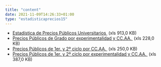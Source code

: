 ```yaml
---
title: "content"
date: 2021-11-09T14:26:33+01:00
type: "estadisticaprecios15"
---
```

<ul class="ulDocs">
<li><span class="txt"><a title="Ir a 'Estad&iacute;stica de Precios P&uacute;blicos Universitarios', en ventana nueva" target="_blank" href="{{<siteurl>}}/documentos/excel/estadisticas/Precios_publicos_universitarios_2009_2010.xls" rel="noopener">Estad&iacute;stica de Precios P&uacute;blicos Universitarios <i class="icon fas fa-external-link-alt"></i></a><span>&nbsp;</span><span title="xls 913.0 KB" class="tamaTipo">(xls 913,0 KB)</span></span></li>
<li><span class="txt"><a title="Ir a 'Precios P&uacute;blicos de Grado por experimentalidad y CC.AA.', en ventana nueva" target="_blank" href="{{<siteurl>}}/documentos/excel/estadisticas/Precios_publicos_universitarios_grado_CCAA_2008_2009.xls" rel="noopener">Precios P&uacute;blicos de Grado por experimentalidad y CC.AA. <i class="icon fas fa-external-link-alt"></i></a><span>&nbsp;</span><span title="xls 228.0 KB" class="tamaTipo">(xls 228,0 KB)</span></span></li>
<li><span class="txt"><a title="Ir a 'Precios P&uacute;blicos de 1er. y 2&ordm; ciclo por CC.AA.', en ventana nueva" target="_blank" href="{{<siteurl>}}/documentos/excel/estadisticas/Precios_publicos_universitarios_ciclo_CCAA_2009_2010.xls" rel="noopener">Precios P&uacute;blicos de 1er. y 2&ordm; ciclo por CC.AA. <i class="icon fas fa-external-link-alt"></i></a><span>&nbsp;</span><span title="xls 250.0 KB" class="tamaTipo">(xls 250,0 KB)</span></span></li>
<li><span class="txt"><a title="Ir a 'Precios P&uacute;blicos de 1er. y 2&ordm; ciclo por experimentalidad y CC.AA.', en ventana nueva" target="_blank" href="{{<siteurl>}}/documentos/excel/estadisticas/Precios_publicos_universitarios_ciclo_Exp_CCAA_2008_2009.xls" rel="noopener">Precios P&uacute;blicos de 1er. y 2&ordm; ciclo por experimentalidad y CC.AA. <i class="icon fas fa-external-link-alt"></i></a><span>&nbsp;</span><span title="xls 387.0 KB" class="tamaTipo">(xls 387,0 KB)</span></span></li>
</ul>